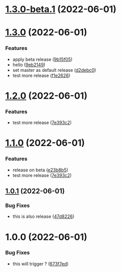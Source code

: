 
# [1.3.0-beta.1](https://github.com/cloverink/sample-semantic/compare/v1.2.0...v1.3.0-beta.1) (2022-06-01)
# [1.3.0](https://github.com/cloverink/sample-semantic/compare/v1.2.0...v1.3.0) (2022-06-01)

### Features

* apply beta release ([9b15f05](https://github.com/cloverink/sample-semantic/commit/9b15f0577c479a1f60da43c3c8194b26096577a7))
* hello ([9eb2149](https://github.com/cloverink/sample-semantic/commit/9eb2149bb8ce4f6ce4a262536e46887389c10ee6))
* set master as default release ([d2debc0](https://github.com/cloverink/sample-semantic/commit/d2debc04ba39282c81a7f08f951ecfdfb2b8c224))
* test more release ([f1e2626](https://github.com/cloverink/sample-semantic/commit/f1e26265fd05550b304b611d96b682cfcf4c3f14))

# [1.2.0](https://github.com/cloverink/sample-semantic/compare/v1.1.0...v1.2.0) (2022-06-01)


### Features

* test more release ([7e393c2](https://github.com/cloverink/sample-semantic/commit/7e393c20cc69cb4a7de35a61ec13aa6261315546))

# [1.1.0](https://github.com/cloverink/sample-semantic/compare/v1.0.1...v1.1.0) (2022-06-01)


### Features

* release on beta ([e23b8b5](https://github.com/cloverink/sample-semantic/commit/e23b8b546bf8c8475f5367a966c0940a961ec8e8))
* test more release ([7e393c2](https://github.com/cloverink/sample-semantic/commit/7e393c20cc69cb4a7de35a61ec13aa6261315546))


## [1.0.1](https://github.com/cloverink/sample-semantic/compare/v1.0.0...v1.0.1) (2022-06-01)


### Bug Fixes

* this is also release ([47d8226](https://github.com/cloverink/sample-semantic/commit/47d8226c0686fcd0361b0f990274072a9eb4e0d0))

# 1.0.0 (2022-06-01)


### Bug Fixes

* this will trigger ? ([673f7ed](https://github.com/cloverink/sample-semantic/commit/673f7ed13dd87f66f74058a05e2786631072fa79))
